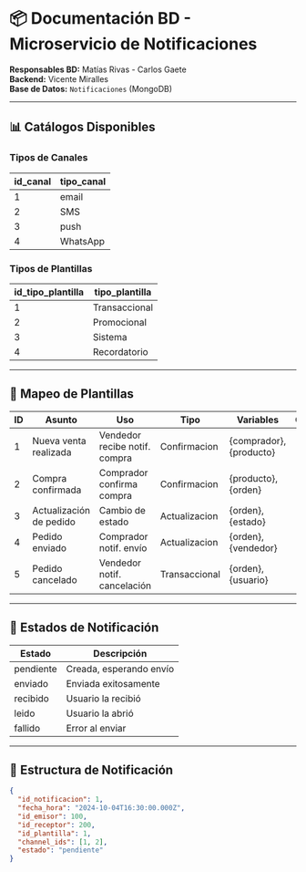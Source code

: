 # 📦 Documentación BD - Microservicio de Notificaciones

**Responsables BD:** Matías Rivas - Carlos Gaete  
**Backend:** Vicente Miralles  
**Base de Datos:** `Notificaciones` (MongoDB)

---

## 📊 Catálogos Disponibles

### Tipos de Canales
| id_canal | tipo_canal |
|----------|------------|
| 1 | email |
| 2 | SMS |
| 3 | push |
| 4 | WhatsApp |

### Tipos de Plantillas
| id_tipo_plantilla | tipo_plantilla |
|-------------------|----------------|
| 1 | Transaccional |
| 2 | Promocional |
| 3 | Sistema |
| 4 | Recordatorio |

---

## 🎯 Mapeo de Plantillas

| ID | Asunto | Uso | Tipo | Variables | Canales |
|----|--------|-----|------|-----------|---------|
| 1 | Nueva venta realizada | Vendedor recibe notif. compra | Confirmacion | {comprador}, {producto} | [1] |
| 2 | Compra confirmada | Comprador confirma compra | Confirmacion | {producto}, {orden} | [1, 2] |
| 3 | Actualización de pedido | Cambio de estado | Actualizacion | {orden}, {estado} | [1] |
| 4 | Pedido enviado | Comprador notif. envío | Actualizacion | {orden}, {vendedor} | [1, 2] |
| 5 | Pedido cancelado | Vendedor notif. cancelación | Transaccional | {orden}, {usuario} | [1] |

---

## 🔄 Estados de Notificación

| Estado | Descripción |
|--------|-------------|
| pendiente | Creada, esperando envío |
| enviado | Enviada exitosamente |
| recibido | Usuario la recibió |
| leido | Usuario la abrió |
| fallido | Error al enviar |

---

## 📝 Estructura de Notificación

```json
{
  "id_notificacion": 1,
  "fecha_hora": "2024-10-04T16:30:00.000Z",
  "id_emisor": 100,
  "id_receptor": 200,
  "id_plantilla": 1,
  "channel_ids": [1, 2],
  "estado": "pendiente"
}
```
